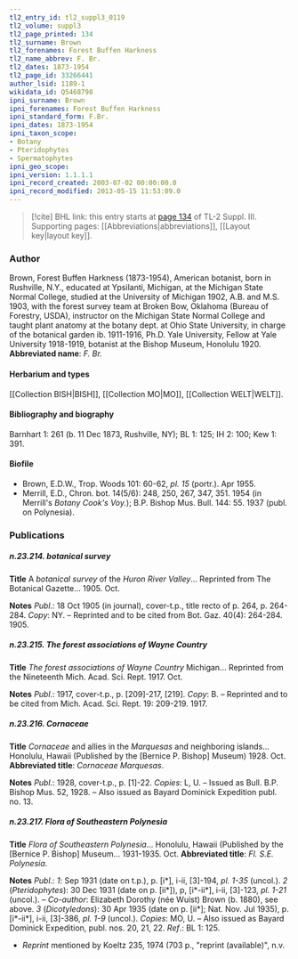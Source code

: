 ```yaml
---
tl2_entry_id: tl2_suppl3_0119
tl2_volume: suppl3
tl2_page_printed: 134
tl2_surname: Brown
tl2_forenames: Forest Buffen Harkness
tl2_name_abbrev: F. Br.
tl2_dates: 1873-1954
tl2_page_id: 33266441
author_lsid: 1189-1
wikidata_id: Q5468798
ipni_surname: Brown
ipni_forenames: Forest Buffen Harkness
ipni_standard_form: F.Br.
ipni_dates: 1873-1954
ipni_taxon_scope: 
- Botany
- Pteridophytes
- Spermatophytes
ipni_geo_scope: 
ipni_version: 1.1.1.1
ipni_record_created: 2003-07-02 00:00:00.0
ipni_record_modified: 2013-05-15 11:53:09.0
---
```



> [!cite] BHL link: this entry starts at [page 134](https://www.biodiversitylibrary.org/page/33266441) of TL-2 Suppl. III.
> Supporting pages: [[Abbreviations|abbreviations]], [[Layout key|layout key]].

### Author

Brown, Forest Buffen Harkness (1873-1954), American botanist, born in Rushville, N.Y., educated at Ypsilanti, Michigan, at the Michigan State Normal College, studied at the University of Michigan 1902, A.B. and M.S. 1903, with the forest survey team at Broken Bow, Oklahoma (Bureau of Forestry, USDA), instructor on the Michigan State Normal College and taught plant anatomy at the botany dept. at Ohio State University, in charge of the botanical garden ib. 1911-1916, Ph.D. Yale University, Fellow at Yale University 1918-1919, botanist at the Bishop Museum, Honolulu 1920. 
**Abbreviated name**: *F. Br.*

#### Herbarium and types

[[Collection BISH|BISH]], [[Collection MO|MO]], [[Collection WELT|WELT]].

#### Bibliography and biography

Barnhart 1: 261 (b. 11 Dec 1873, Rushville, NY); BL 1: 125; IH 2: 100; Kew 1: 391.

#### Biofile

- Brown, E.D.W., Trop. Woods 101: 60-62, *pl. 15* (portr.). Apr 1955.
- Merrill, E.D., Chron. bot. 14(5/6): 248, 250, 267, 347, 351. 1954 (in Merrill's *Botany Cook's Voy.*); B.P. Bishop Mus. Bull. 144: 55. 1937 (publ. on Polynesia).

### Publications

##### n.23.214. botanical survey

**Title**
A *botanical survey* of the *Huron River Valley*... Reprinted from The Botanical Gazette... 1905. Oct.

**Notes**
*Publ*.: 18 Oct 1905 (in journal), cover-t.p., title recto of p. 264, p. 264-284. *Copy*: NY. – Reprinted and to be cited from Bot. Gaz. 40(4): 264-284. 1905.

##### n.23.215. The forest associations of Wayne Country

**Title**
*The forest associations of Wayne Country* Michigan... Reprinted from the Nineteenth Mich. Acad. Sci. Rept. 1917. Oct.

**Notes**
*Publ*.: 1917, cover-t.p., p. \[209\]-217, \[219\]. *Copy*: B. – Reprinted and to be cited from Mich. Acad. Sci. Rept. 19: 209-219. 1917.

##### n.23.216. Cornaceae

**Title**
*Cornaceae* and allies in the *Marquesas* and neighboring islands... Honolulu, Hawaii (Published by the \[Bernice P. Bishop\] Museum) 1928. Oct.
**Abbreviated title**: *Cornaceae Marquesas*.

**Notes**
*Publ*.: 1928, cover-t.p., p. \[1\]-22. *Copies*: L, U. – Issued as Bull. B.P. Bishop Mus. 52, 1928.  – Also issued as Bayard Dominick Expedition publ. no. 13.

##### n.23.217. Flora of Southeastern Polynesia

**Title**
*Flora of Southeastern Polynesia*... Honolulu, Hawaii (Published by the \[Bernice P. Bishop\] Museum... 1931-1935. Oct.
**Abbreviated title**: *Fl. S.E. Polynesia*.

**Notes**
*Publ*.: *1*: Sep 1931 (date on t.p.), p. \[i\*\], i-ii, \[3\]-194, *pl. 1-35* (uncol.).
*2* (*Pteridophytes*): 30 Dec 1931 (date on p. \[ii\*\]), p, \[i\*-ii\*\], i-ii, \[3\]-123, *pl. 1-21* (uncol.). – *Co-author*: Elizabeth Dorothy (née Wuist) Brown (b. 1880), see above.
*3* (*Dicotyledons*): 30 Apr 1935 (date on p. \[ii\*\]; Nat. Nov. Jul 1935), p. \[i\*-ii\*\], i-ii, \[3\]-386, *pl. 1-9* (uncol.).
*Copies*: MO, U. – Also issued as Bayard Dominick Expedition, publ. nos. 20, 21, 22.
*Ref*.: BL 1: 125.
- *Reprint* mentioned by Koeltz 235, 1974 (703 p., "reprint (available)", n.v.

